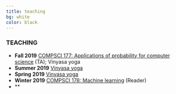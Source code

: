 ```yaml
---
title: teaching
bg: white
color: black
---
```


### TEACHING

- **Fall 2019** [COMPSCI 177: Applications of probability for computer science](https://canvas.eee.uci.edu/courses/10397) (TA); Vinyasa yoga
- **Summer 2019** [Vinyasa yoga](#yoga)
- **Spring 2019** [Vinyasa yoga](#yoga)
- **Winter 2019** [COMPSCI 178: Machine learning](https://canvas.eee.uci.edu/courses/14768) (Reader)
- **